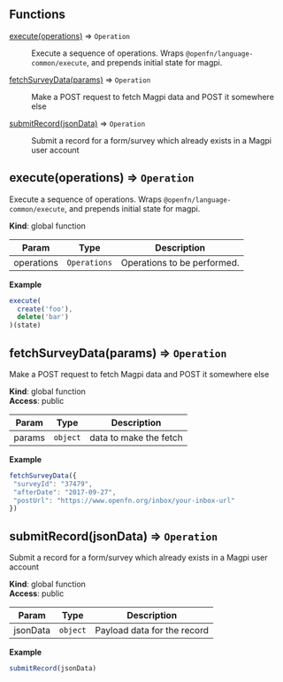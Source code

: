 ## Functions

<dl>
<dt><a href="#execute">execute(operations)</a> ⇒ <code>Operation</code></dt>
<dd><p>Execute a sequence of operations.
Wraps <code>@openfn/language-common/execute</code>, and prepends initial state for magpi.</p>
</dd>
<dt><a href="#fetchSurveyData">fetchSurveyData(params)</a> ⇒ <code>Operation</code></dt>
<dd><p>Make a POST request to fetch Magpi data and POST it somewhere else</p>
</dd>
<dt><a href="#submitRecord">submitRecord(jsonData)</a> ⇒ <code>Operation</code></dt>
<dd><p>Submit a record for a form/survey which already exists in a Magpi user account</p>
</dd>
</dl>

<a name="execute"></a>

## execute(operations) ⇒ <code>Operation</code>
Execute a sequence of operations.
Wraps `@openfn/language-common/execute`, and prepends initial state for magpi.

**Kind**: global function  

| Param | Type | Description |
| --- | --- | --- |
| operations | <code>Operations</code> | Operations to be performed. |

**Example**  
```js
execute(
  create('foo'),
  delete('bar')
)(state)
```
<a name="fetchSurveyData"></a>

## fetchSurveyData(params) ⇒ <code>Operation</code>
Make a POST request to fetch Magpi data and POST it somewhere else

**Kind**: global function  
**Access**: public  

| Param | Type | Description |
| --- | --- | --- |
| params | <code>object</code> | data to make the fetch |

**Example**  
```js
fetchSurveyData({
 "surveyId": "37479",
 "afterDate": "2017-09-27",
 "postUrl": "https://www.openfn.org/inbox/your-inbox-url"
})
```
<a name="submitRecord"></a>

## submitRecord(jsonData) ⇒ <code>Operation</code>
Submit a record for a form/survey which already exists in a Magpi user account

**Kind**: global function  
**Access**: public  

| Param | Type | Description |
| --- | --- | --- |
| jsonData | <code>object</code> | Payload data for the record |

**Example**  
```js
submitRecord(jsonData)
```

